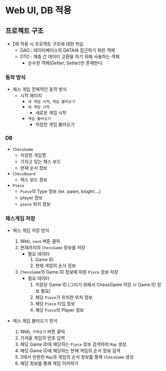 # Web UI, DB 적용

## 프로젝트 구조

- DB 적용 시 프로젝트 구조에 대한 학습
  - DAO : 데이터베이스의 DATA에 접근하기 위한 객체
  - DTO : 계층 간 데이터 교환을 하기 위해 사용하는 객체 
    - 순수한 객체(Getter, Setter)만 존재한다.

### 동작 방식 
- 체스 게임 전체적인 동작 방식
  - 시작 페이지 
    - `새 게임 시작`, `게임 불러오기`
    - `새 게임 시작`
      - 새로운 게임 시작
    - `게임 불러오기`
      - 저장한 게임 불러오기
### DB 
- `ChessGame`
  - 저장한 게임명
  - 가지고 있는 체스 보드
  - 현재 순서 정보
- `ChessBoard`
  - 체스 보드 정보 
- `Piece`
  - `Piece`의 Type 정보 (ex. pawn, knight....)
  - player 정보 
  - `piece` 위치 정보

### 체스게임 저장
- 체스 게임 저장 방식
    1. Web, `save` 버튼 클릭
    2. 현재까지의 `ChessGame` 정보를 저장
        - 필요 데이터
            1. Game ID
            2. 현재 게임의 순서 정보
    3. `ChessGame`의 Game ID 정보에 따른 `Piece` 정보 저장
        - 필요 데이터
            1. 저장된 Game ID (그러기 위해서 ChessGame 저장 시 Game ID 정보 필요)
            2. 해당 `Piece`가 위치한 위치 정보
            3. 해당 `Piece` 타입 정보
            4. 해당 `Piece`의 Player 정보

- 체스 게임 불러오기 방식
    1. Web, `가져오기` 버튼 클릭
    2. 가져올 게임의 번호 입력
    3. 해당 Game ID에 해당하는 `Piece` 정보 검색하여 `Map` 생성
    4. 해당 Game ID에 해당하는 현재 게임의 순서 정보 검색
    5. 3에서 반환한 `Map`과 게임의 순서 정보를 통해 `ChessGame` 생성
    6. 해당 정보를 통해 게임 이어하기 
